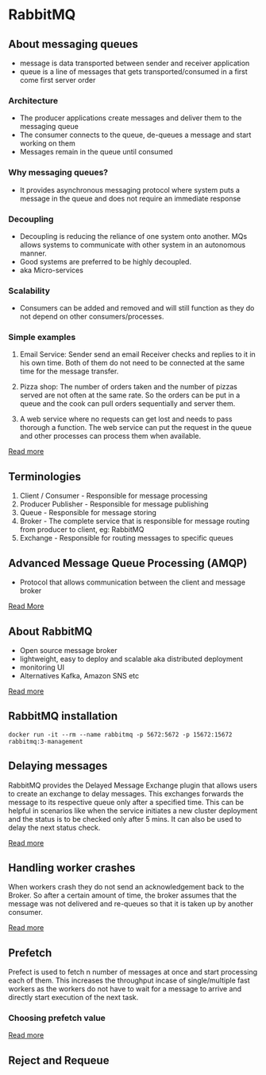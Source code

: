 # RabbitMQ

## About messaging queues

- message is data transported between sender and receiver application
- queue is a line of messages that gets transported/consumed in a first come first server order

### Architecture

- The producer applications create messages and deliver them to the messaging queue
- The consumer connects to the queue, de-queues a message and start working on them
- Messages remain in the queue until consumed

### Why messaging queues?

- It provides asynchronous messaging protocol where system puts a message in the queue and does not require an immediate response

### Decoupling

- Decoupling is reducing the reliance of one system onto another. MQs allows systems to communicate with other system in an autonomous manner.
- Good systems are preferred to be highly decoupled.
- aka Micro-services

### Scalability

- Consumers can be added and removed and will still function as they do not depend on other consumers/processes.

### Simple examples

1. Email Service: Sender send an email Receiver checks and replies to it in his own time. Both of them do not need to be connected at the same time for the message transfer.

2. Pizza shop: The number of orders taken and the number of pizzas served are not often at the same rate. So the orders can be put in a queue and the cook can pull orders sequentially and server them.

3. A web service where no requests can get lost and needs to pass thorough a function. The web service can put the request in the queue and other processes can process them when available.

[Read more](https://www.cloudamqp.com/blog/2014-12-03-what-is-message-queuing.html)

## Terminologies

1. Client / Consumer - Responsible for message processing
2. Producer Publisher - Responsible for message publishing
3. Queue - Responsible for message storing
4. Broker - The complete service that is responsible for message routing from producer to client, eg: RabbitMQ
5. Exchange - Responsible for routing messages to specific queues

## Advanced Message Queue Processing (AMQP)

- Protocol that allows communication between the client and message broker

[Read More](https://www.rabbitmq.com/tutorials/amqp-concepts.html)

## About RabbitMQ

- Open source message broker
- lightweight, easy to deploy and scalable aka distributed deployment
- monitoring UI
- Alternatives Kafka, Amazon SNS etc

[Read more](https://www.rabbitmq.com/#features)

## RabbitMQ installation

```
docker run -it --rm --name rabbitmq -p 5672:5672 -p 15672:15672 rabbitmq:3-management
```

## Delaying messages

RabbitMQ provides the Delayed Message Exchange plugin that allows users to create an exchange to delay messages. This exchanges forwards the message to its respective queue only after a specified time. This can be helpful in scenarios like when the service initiates a new cluster deployment and the status is to be checked only after 5 mins. It can also be used to delay the next status check.

[Read more](https://github.com/rabbitmq/rabbitmq-delayed-message-exchange)

## Handling worker crashes

When workers crash they do not send an acknowledgement back to the Broker. So after a certain amount of time, the broker assumes that the message was not delivered and re-queues so that it is taken up by another consumer.

[Read more](https://stackoverflow.com/questions/42375034/what-happens-to-fetched-messages-when-rabbitmq-consumer-crashes)

## Prefetch

Prefect is used to fetch n number of messages at once and start processing each of them. This increases the throughput incase of single/multiple fast workers as the workers do not have to wait for a message to arrive and directly start execution of the next task.

### Choosing prefetch value

[Read more](https://www.mariuszwojcik.com/how-to-choose-prefetch-count-value-for-rabbitmq/)

## Reject and Requeue
